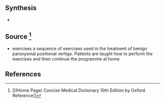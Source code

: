 ## Synthesis
- 
## Source [^1]
- exercises a sequence of exercises used in the treatment of benign paroxysmal positional vertigo. Patients are taught how to perform the exercises and then continue the programme at home.
## References

[^1]: [[(Home Page) Concise Medical Dictionary 10th Edition by Oxford Reference]]